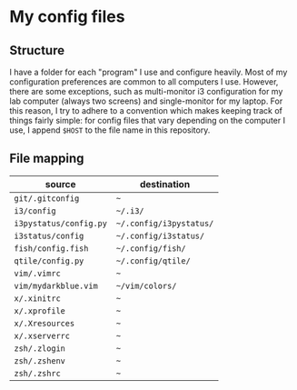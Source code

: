 # My config files

## Structure

I have a folder for each "program" I use and configure heavily. Most of my
configuration preferences are common to all computers I use. However, there are
some exceptions, such as multi-monitor i3 configuration for my lab computer
(always two screens) and single-monitor for my laptop. For this reason, I try
to adhere to a convention which makes keeping track of things fairly simple:
for config files that vary depending on the computer I use, I append `$HOST` to
the file name in this repository.

## File mapping

| source                 | destination                  |
| ---------------------- | ---------------------------- |
| `git/.gitconfig`       | `~`                          |
| `i3/config`            | `~/.i3/`                     |
| `i3pystatus/config.py` | `~/.config/i3pystatus/`      |
| `i3status/config`      | `~/.config/i3status/`        |
| `fish/config.fish`     | `~/.config/fish/`            |
| `qtile/config.py`      | `~/.config/qtile/`           |
| `vim/.vimrc`           | `~`                          |
| `vim/mydarkblue.vim`   | `~/vim/colors/`              |
| `x/.xinitrc`           | `~`                          |
| `x/.xprofile`          | `~`                          |
| `x/.Xresources`        | `~`                          |
| `x/.xserverrc`         | `~`                          |
| `zsh/.zlogin`          | `~`                          |
| `zsh/.zshenv`          | `~`                          |
| `zsh/.zshrc`           | `~`                          |
